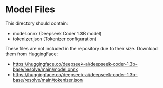 # Model Files

This directory should contain:
- model.onnx (Deepseek Coder 1.3B model)
- tokenizer.json (Tokenizer configuration)

These files are not included in the repository due to their size.
Download them from HuggingFace:
- https://huggingface.co/deepseek-ai/deepseek-coder-1.3b-base/resolve/main/model.onnx
- https://huggingface.co/deepseek-ai/deepseek-coder-1.3b-base/resolve/main/tokenizer.json 